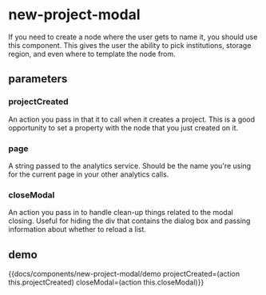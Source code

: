 # new-project-modal

If you need to create a node where the user gets to name it, you should use this component. This gives the user the ability to pick institutions, storage region, and even where to template the node from. 

## parameters
### projectCreated 
An action you pass in that it to call when it creates a project. This is a good opportunity to set a property with the node that you just created on it.
### page
A string passed to the analytics service. Should be the name you're using for the current page in your other analytics calls.
### closeModal
An action you pass in to handle clean-up things related to the modal closing. Useful for hiding the div that contains the dialog box and passing information about whether to reload a list.

## demo
{{docs/components/new-project-modal/demo projectCreated=(action this.projectCreated) closeModal=(action this.closeModal)}}

